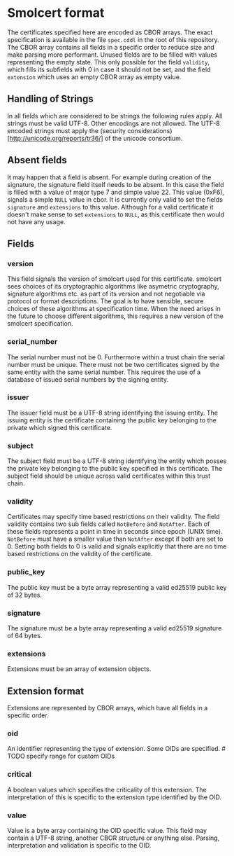 # Smolcert format

The certificates specified here are encoded as CBOR arrays. The exact specification is available in
the file `spec.cddl` in the root of this repository. The CBOR array contains all fields in a specific
order to reduce size and make parsing more performant. Unused fields are to be filled with values 
representing the empty state. This only possible for the field `validity`, which fills its subfields
with 0 in case it should not be set, and the field `extension` which uses an empty CBOR array as empty
value.

## Handling of Strings

In all fields which are considered to be strings the following rules apply. All strings must be
valid UTF-8. Other encodings are not allowed. The UTF-8 encoded strings must apply the (security 
considerations)[http://unicode.org/reports/tr36/] of the unicode consortium.

## Absent fields

It may happen that a field is absent. For example during creation of the signature, the signature field
itself needs to be absent. In this case the field is filled with a value of major type 7 and simple value
22. This value (0xF6), signals a simple `NULL` value in cbor. It is currently only valid to set the fields
`signature` and `extensions` to this value. Although for a valid certificate it doesn't make sense
to set `extensions` to `NULL`, as this certificate then would not have any usage.

## Fields

### version

This field signals the version of smolcert used for this certificate. smolcert sees choices
of its cryptographic algorithms like asymetric cryptography, signature algorithms etc. as part
of its version and not negotiable via protocol or format descriptions. The goal is to have sensible,
secure choices of these algorithms at specification time. When the need arises in the future to choose
different algorithms, this requires a new version of the smolcert specification.

### serial_number

The serial number must not be 0. Furthermore within a trust chain the serial number must be unique.
There must not be two certificates signed by the same entity with the same serial number. This requires
the use of a database of issued serial numbers by the signing entity.

### issuer

The issuer field must be a UTF-8 string identifying the issuing entity. The issuing entity is the
certificate containing the public key belonging to the private which signed this certificate.

### subject

The subject field must be a UTF-8 string identifying the entity which posses the private key belonging
to the public key specified in this certificate. The subject field should be unique across valid 
certificates within this trust chain.

### validity

Certificates may specify time based restrictions on their validity. The field validity contains
two sub fields called `NotBefore` and `NotAfter`. Each of these fields represents a point in time
in seconds since epoch (UNIX time). `NotBefore` must have a smaller value than `NotAfter` except if
both are set to 0.
Setting both fields to 0 is valid and signals explicitly that there are no time based restrictions
on the validity of the certificate.

### public_key

The public key must be a byte array representing a valid ed25519 public key of 32 bytes.

### signature

The signature must be a byte array representing a valid ed25519 signature of 64 bytes.

### extensions

Extensions must be an array of extension objects.

## Extension format

Extensions are represented by CBOR arrays, which have all fields in a specific order.

### oid

An identifier representing the type of extension. Some OIDs are specified. # TODO specify range for custom OIDs

### critical

A boolean values which specifies the criticality of this extension. The interpretation of this is specific
to the extension type identified by the OID.

### value

Value is a byte array containing the OID specific value. This field may contain a UTF-8 string, another
CBOR structure or anything else. Parsing, interpretation and validation is specific to the OID.
